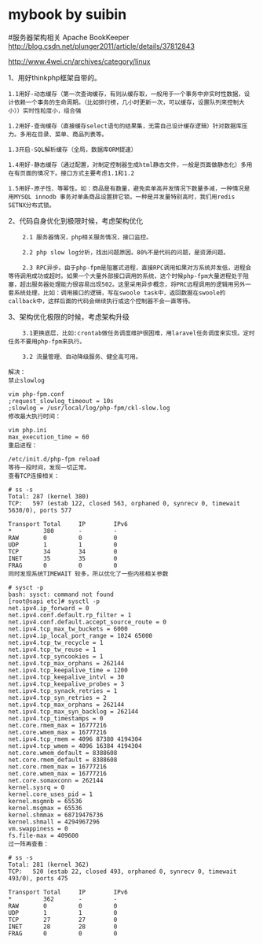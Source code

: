 # mybook by suibin
#服务器架构相关
Apache BookKeeper
http://blog.csdn.net/plunger2011/article/details/37812843

http://www.4wei.cn/archives/category/linux

1、用好thinkphp框架自带的。

	1.1用好-动态缓存（第一次查询缓存，有则从缓存取，一般用于一个事务中非实时性数据，设计依赖一个事务的生命周期。（比如排行榜，几小时更新一次，可以缓存，设置队列来控制大小））实时性粒度小，组合强
	
	1.2用好-查询缓存（直接缓存select语句的结果集，无需自己设计缓存逻辑）针对数据库压力。多用在目录、菜单、商品列表等。
	
	1.3开启-SQL解析缓存（全局，数据库ORM提速）
	
	1.4用好-静态缓存（通过配置，对制定控制器生成html静态文件，一般是页面做静态化）多用在有页面的情况下。接口方式主要考虑1.1和1.2
	
	1.5用好-原子性、等幂性。如：商品是有数量，避免卖单高并发情况下数量多减，一种情况是用MYSQL innodb 事务对单条商品设置排它锁。一种是并发量特别高时，我们用redis SETNX分布式锁。


2、代码自身优化到极限时候，考虑架构优化

        2.1 服务器情况，php相关服务情况，接口监控。

        2.2 php slow log分析，找出问题原因。80%不是代码的问题，是资源问题。
	
        2.3 RPC异步。由于php-fpm是阻塞式进程，直接RPC调用如果对方系统并发低，进程会等待调用成功或超时。如果一个大量外部接口调用的系统，这个时候php-fpm大量进程处于阻塞，超出服务器处理能力很容易出现502。这里采用异步概念，将PRC远程调用的逻辑用另外一套系统处理，比如：调用接口的逻辑，写在swoole task中，返回数据在swoole的 callback中，这样后面的代码会继续执行或这个控制器不会一直等待。
	
	
3、架构优化极限的时候，考虑架构升级

        3.1更换底层，比如:crontab做任务调度维护很困难，用laravel任务调度来实现。定时任务不要用php-fpm来执行。
   
        3.2 流量管理、自动降级服务、健全高可用。
   
```
解决：
禁止slowlog

vim php-fpm.conf
;request_slowlog_timeout = 10s
;slowlog = /usr/local/log/php-fpm/ckl-slow.log
修改最大执行时间：

vim php.ini
max_execution_time = 60
重启进程：

/etc/init.d/php-fpm reload
等待一段时间，发现一切正常。
查看TCP连接相关：

# ss -s
Total: 287 (kernel 380)
TCP:   597 (estab 122, closed 563, orphaned 0, synrecv 0, timewait 5630/0), ports 577
 
Transport Total     IP        IPv6
*         380       -         -        
RAW       0         0         0        
UDP       1         1         0        
TCP       34        34        0        
INET      35        35        0        
FRAG      0         0         0
同时发现系统TIMEWAIT 较多，所以优化了一些内核相关参数

# sysct -p
bash: sysct: command not found
[root@sapi etc]# sysctl -p
net.ipv4.ip_forward = 0
net.ipv4.conf.default.rp_filter = 1
net.ipv4.conf.default.accept_source_route = 0
net.ipv4.tcp_max_tw_buckets = 6000
net.ipv4.ip_local_port_range = 1024 65000
net.ipv4.tcp_tw_recycle = 1
net.ipv4.tcp_tw_reuse = 1
net.ipv4.tcp_syncookies = 1
net.ipv4.tcp_max_orphans = 262144
net.ipv4.tcp_keepalive_time = 1200
net.ipv4.tcp_keepalive_intvl = 30
net.ipv4.tcp_keepalive_probes = 3
net.ipv4.tcp_synack_retries = 1
net.ipv4.tcp_syn_retries = 2
net.ipv4.tcp_max_orphans = 262144
net.ipv4.tcp_max_syn_backlog = 262144
net.ipv4.tcp_timestamps = 0
net.core.rmem_max = 16777216
net.core.wmem_max = 16777216
net.ipv4.tcp_rmem = 4096 87380 4194304
net.ipv4.tcp_wmem = 4096 16384 4194304
net.core.wmem_default = 8388608
net.core.rmem_default = 8388608
net.core.rmem_max = 16777216
net.core.wmem_max = 16777216
net.core.somaxconn = 262144
kernel.sysrq = 0
kernel.core_uses_pid = 1
kernel.msgmnb = 65536
kernel.msgmax = 65536
kernel.shmmax = 68719476736
kernel.shmall = 4294967296
vm.swappiness = 0
fs.file-max = 409600
过一阵再查看：

# ss -s
Total: 281 (kernel 362)
TCP:   520 (estab 22, closed 493, orphaned 0, synrecv 0, timewait 493/0), ports 475
 
Transport Total     IP        IPv6
*         362       -         -        
RAW       0         0         0        
UDP       1         1         0        
TCP       27        27        0        
INET      28        28        0        
FRAG      0         0         0
```
